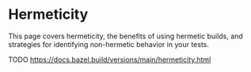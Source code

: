 # Hermeticity

This page covers hermeticity, the benefits of using hermetic builds, and strategies for identifying non-hermetic behavior in your tests.

TODO https://docs.bazel.build/versions/main/hermeticity.html
